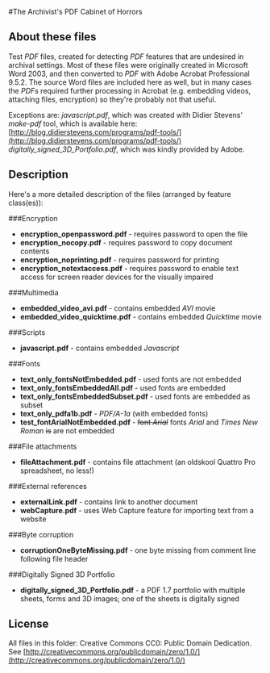 #The Archivist's PDF Cabinet of Horrors 


## About these files
Test *PDF* files, created for detecting *PDF* features that are undesired in archival settings. Most of these files were originally created in Microsoft Word 2003, and then converted to *PDF* with Adobe Acrobat Professional 9.5.2. The source Word files are included here as well, but in many cases the *PDFs* required further processing in Acrobat (e.g. embedding videos, attaching files, encryption) so they're probably not that useful.

Exceptions are:
*javascript.pdf*, which was created with Didier Stevens' *make-pdf* tool, which is available here: [http://blog.didierstevens.com/programs/pdf-tools/](http://blog.didierstevens.com/programs/pdf-tools/)
*digitally_signed_3D_Portfolio.pdf*, which was kindly provided by Adobe.

## Description
Here's a more detailed description of the files (arranged by feature class(es)):

###Encryption

+ **encryption_openpassword.pdf** - requires password to open the file
+ **encryption_nocopy.pdf** - requires password to copy document contents
+ **encryption_noprinting.pdf** - requires password for printing
+ **encryption_notextaccess.pdf** - requires password to enable text access for screen reader devices for the visually impaired

###Multimedia
+ **embedded\_video\_avi.pdf** - contains embedded *AVI* movie 
+ **embedded\_video\_quicktime.pdf** - contains embedded *Quicktime* movie

###Scripts
+ **javascript.pdf** - contains embedded *Javascript*

###Fonts
+ **text\_only\_fontsNotEmbedded.pdf** - used fonts are not embedded
+ **text\_only\_fontsEmbeddedAll.pdf** - used fonts are embedded
+ **text\_only\_fontsEmbeddedSubset.pdf** - used fonts are embedded as subset
+ **text\_only\_pdfa1b.pdf** - *PDF/A-1a* (with embedded fonts)
+ **test\_fontArialNotEmbedded.pdf** - <del>font *Arial*</del> fonts *Arial* and *Times New Roman*  <del>is</del> are not embedded


###File attachments
+ **fileAttachment.pdf** - contains file attachment (an oldskool Quattro Pro spreadsheet, no less!)

###External references
+ **externalLink.pdf** - contains link to another document
+ **webCapture.pdf** - uses  Web Capture feature for importing text from a website

###Byte corruption
+ **corruptionOneByteMissing.pdf** - one byte missing from comment line following file header
 
###Digitally Signed 3D Portfolio
+ **digitally_signed_3D_Portfolio.pdf** - a PDF 1.7 portfolio with multiple sheets, forms and 3D images; one of the sheets is digitally signed

## License
All files in this folder: Creative Commons CC0: Public Domain Dedication. See [http://creativecommons.org/publicdomain/zero/1.0/](http://creativecommons.org/publicdomain/zero/1.0/)